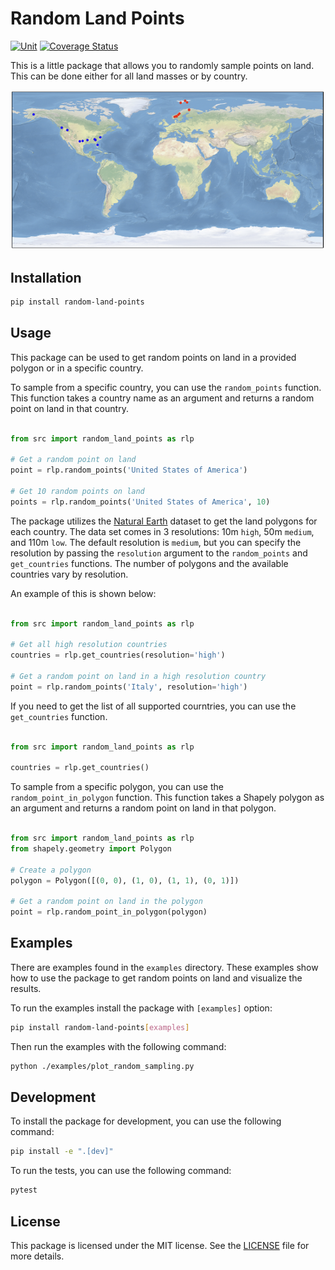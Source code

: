 # Random Land Points

[![Unit](https://github.com/duncaneddy/random-land-points/actions/workflows/ci.yml/badge.svg)](https://github.com/duncaneddy/random-land-points/actions/workflows/ci.yml)
[![Coverage Status](https://coveralls.io/repos/github/duncaneddy/random-land-points/badge.svg)](https://coveralls.io/github/duncaneddy/random-land-points)

This is a little package that allows you to randomly sample points on land. This can be done either for all
land masses or by country.

![Random Points](./images/random_points.png)

## Installation

```bash
pip install random-land-points
```

## Usage

This package can be used to get random points on land in a provided polygon or in a specific country.

To sample from a specific country, you can use the `random_points` function. This function takes a country name as an argument and returns a random point on land in that country.

```python

from src import random_land_points as rlp

# Get a random point on land
point = rlp.random_points('United States of America')

# Get 10 random points on land
points = rlp.random_points('United States of America', 10)
```

The package utilizes the [Natural Earth](https://www.naturalearthdata.com/downloads/) dataset to get the land polygons for each country.
The data set comes in 3 resolutions: 10m `high`, 50m `medium`, and 110m `low`. The default resolution is `medium`, but 
you can specify the resolution by passing the `resolution` argument to the `random_points` and `get_countries` functions.
The number of polygons and the available countries vary by resolution.

An example of this is shown below:

```python

from src import random_land_points as rlp

# Get all high resolution countries
countries = rlp.get_countries(resolution='high')

# Get a random point on land in a high resolution country
point = rlp.random_points('Italy', resolution='high')
```

If you need to get the list of all supported courntries, you can use the `get_countries` function.

```python

from src import random_land_points as rlp

countries = rlp.get_countries()
```

To sample from a specific polygon, you can use the `random_point_in_polygon` function. This function takes a Shapely 
polygon as an argument and returns a random point on land in that polygon.

```python

from src import random_land_points as rlp
from shapely.geometry import Polygon

# Create a polygon
polygon = Polygon([(0, 0), (1, 0), (1, 1), (0, 1)])

# Get a random point on land in the polygon
point = rlp.random_point_in_polygon(polygon)
```

## Examples

There are examples found in the `examples` directory. These examples show how to use the package to get random points on land
and visualize the results.

To run the examples install the package with `[examples]` option:

```bash
pip install random-land-points[examples]
```

Then run the examples with the following command:

```bash
python ./examples/plot_random_sampling.py
```

## Development

To install the package for development, you can use the following command:

```bash
pip install -e ".[dev]"
```

To run the tests, you can use the following command:

```bash
pytest
```

## License

This package is licensed under the MIT license. See the [LICENSE](LICENSE) file for more details.